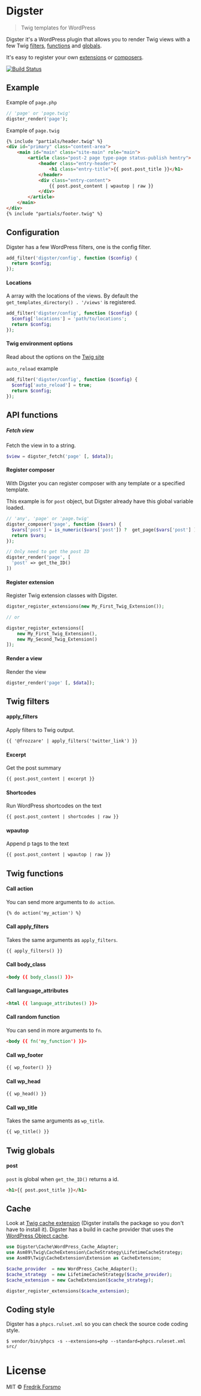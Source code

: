 # Digster

> Twig templates for WordPress

Digster it's a WordPress plugin that allows you to render Twig views with a
few Twig [filters](#twig-filters), [functions](#twig-functions) and [globals](#twig-globals).

It's easy to register your own [extensions](#register-extension) or [composers](#register-composer).

[![Build Status](https://travis-ci.org/frozzare/digster.svg?branch=master)](https://travis-ci.org/frozzare/digster)

## Example

Example of `page.php`

```php
// 'page' or 'page.twig'
digster_render('page');
```

Example of `page.twig`
```html
{% include "partials/header.twig" %}
<div id="primary" class="content-area">
	<main id="main" class="site-main" role="main">
		<article class="post-2 page type-page status-publish hentry">
			<header class="entry-header">
				<h1 class="entry-title">{{ post.post_title }}</h1>
			</header>
			<div class="entry-content">
				{{ post.post_content | wpautop | raw }}
			</div>
		</article>
	</main>
</div>
{% include "partials/footer.twig" %}
```

## Configuration

Digster has a few WordPress filters, one is the config filter.

```php
add_filter('digster/config', function ($config) {
  return $config;
});
```

#### Locations

A array with the locations of the views. By default
the `get_templates_directory() . '/views'` is registered.

```php
add_filter('digster/config', function ($config) {
  $config['locations'] = 'path/to/locations';
  return $config;
});
```

#### Twig environment options

Read about the options on the [Twig site](http://twig.sensiolabs.org/doc/api.html#environment-options)

`auto_reload` example
```php
add_filter('digster/config', function ($config) {
  $config['auto_reload'] = true;
  return $config;
});
```

## API functions

##### Fetch view

Fetch the view in to a string.

```php
$view = digster_fetch('page' [, $data]);
```

#### Register composer

With Digster you can register composer with any template or a specified template.

This example is for `post` object, but Digster already have this global variable loaded.

```php
// 'any', 'page' or 'page.twig'
digster_composer('page', function ($vars) {
  $vars['post'] = is_numeric($vars['post']) ?  get_page($vars['post'] ) : $vars['post'];
  return $vars;
});

// Only need to get the post ID
digster_render('page', [
  'post' => get_the_ID()
])
```

#### Register extension

Register Twig extension classes with Digster.

```php
digster_register_extensions(new My_First_Twig_Extension());

// or

digster_register_extensions([
	new My_First_Twig_Extension(),
	new My_Second_Twig_Extension()
]);
```

#### Render a view

Render the view

```php
digster_render('page' [, $data]);
```

## Twig filters

#### apply_filters

Apply filters to Twig output.

```html
{{ '@frozzare' | apply_filters('twitter_link') }}
```

#### Excerpt

Get the post summary

```html
{{ post.post_content | excerpt }}
```

#### Shortcodes

Run WordPress shortcodes on the text

```html
{{ post.post_content | shortcodes | raw }}
```
#### wpautop

Append p tags to the text

```html
{{ post.post_content | wpautop | raw }}
```

## Twig functions

#### Call action

You can send more arguments to `do action`.

```html
{% do action('my_action') %}
```

#### Call apply_filters

Takes the same arguments as `apply_filters`.

```html
{{ apply_filters() }}
```

#### Call body_class

```html
<body {{ body_class() }}>
```

#### Call language_attributes

```html
<html {{ language_attributes() }}>
```

#### Call random function

You can send in more arguments to `fn`.

```html
<body {{ fn('my_function') }}>
```

#### Call wp_footer

```html
{{ wp_footer() }}
```

#### Call wp_head

```html
{{ wp_head() }}
```

#### Call wp_title

Takes the same arguments as `wp_title`.

```html
{{ wp_title() }}
```

## Twig globals

#### post

`post` is global when `get_the_ID()` returns a id.

```html
<h1>{{ post.post_title }}</h1>
```

## Cache

Look at [Twig cache extension](https://github.com/asm89/twig-cache-extension) (Digster installs the package so you don't have to install it). Digster has a build in cache provider that uses the [WordPress Object cache](http://codex.wordpress.org/Class_Reference/WP_Object_Cache).

```php
use Digster\Cache\WordPress_Cache_Adapter;
use Asm89\Twig\CacheExtension\CacheStrategy\LifetimeCacheStrategy;
use Asm89\Twig\CacheExtension\Extension as CacheExtension;

$cache_provider  = new WordPress_Cache_Adapter();
$cache_strategy  = new LifetimeCacheStrategy($cache_provider);
$cache_extension = new CacheExtension($cache_strategy);

digster_register_extensions($cache_extension);
```

## Coding style

Digster has a `phpcs.rulset.xml` so you can check the source code coding style.

```
$ vendor/bin/phpcs -s --extensions=php --standard=phpcs.ruleset.xml src/
```

# License

MIT © [Fredrik Forsmo](https://github.com/frozzare)
